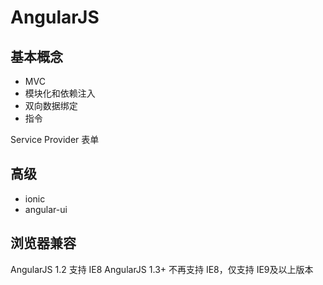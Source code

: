 # AngularJS

## 基本概念
- MVC
- 模块化和依赖注入
- 双向数据绑定
- 指令

Service
Provider
表单

## 高级
- ionic
- angular-ui

## 浏览器兼容
AngularJS 1.2 支持 IE8
AngularJS 1.3+ 不再支持 IE8，仅支持 IE9及以上版本
